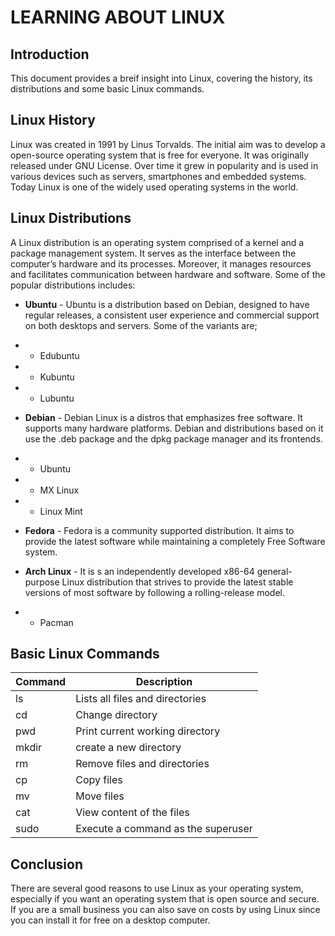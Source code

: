 # LEARNING ABOUT LINUX


## Introduction

This document provides a breif insight into Linux, covering the history, its distributions and some basic Linux commands.
## Linux History
Linux was created in 1991 by Linus Torvalds. The initial aim was to develop a open-source operating system that is free for everyone. It was originally released under GNU License. Over time it grew in popularity and is used in various devices such as servers, smartphones and embedded systems.  Today Linux is one of the widely used operating systems in the world.
## Linux Distributions
A Linux distribution is an operating system comprised of a kernel and a package management system. It serves as the interface between the computer’s hardware and its processes. Moreover, it manages resources and facilitates communication between hardware and software. Some of the popular distributions includes:
- **Ubuntu** - Ubuntu is a distribution based on Debian, designed to have regular releases, a consistent user experience and commercial support on both desktops and servers. Some of the variants are;
-  -  Edubuntu
-  -  Kubuntu
-  -  Lubuntu
- **Debian** - Debian Linux is a distros that emphasizes free software. It supports many hardware platforms. Debian and distributions based on it use the .deb package and the dpkg package manager and its frontends.
- - Ubuntu
- - MX Linux
- - Linux Mint
- **Fedora** - Fedora is a community supported distribution. It aims to provide the latest software while maintaining a completely Free Software system.

- **Arch Linux** - It is s an independently developed x86-64 general-purpose Linux distribution that strives to provide the latest stable versions of most software by following a rolling-release model.
- - Pacman
## Basic Linux Commands
| Command | Description |
| ------ | ------ |
| ls | Lists all files and directories |
| cd | Change directory |
| pwd | Print current working directory |
| mkdir | create a new directory |
| rm | Remove files and directories |
| cp | Copy files |
| mv | Move files |
| cat | View content of the files |
| sudo | Execute a command as the superuser |
## Conclusion
There are several good reasons to use Linux as your operating system, especially if you want an operating system that is open source and secure. If you are a small business you can also save on costs by using Linux since you can install it for free on a desktop computer.

